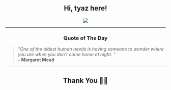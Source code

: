 <h2 align="center"> Hi, tyaz here!</h2>

<p align="center">
<a href="https://github.com/tyazx" alt="github streak"><img src="https://dvst-streak.herokuapp.com/?user=tyazx&theme=tokyonight&fire=DD472C"></a>
</p>

<hr>
<h3 align="center">Quote of The Day</h3>
<p align="center">
<blockquote>
<i>"One of the oldest human needs is having someone to wonder where you are when you don't come home at night. "</i>
<br>
<b>- Margaret Mead</b>
</blockquote>
</p>


<hr>
<h2 align="center">Thank You 🙏🏼</h2>
